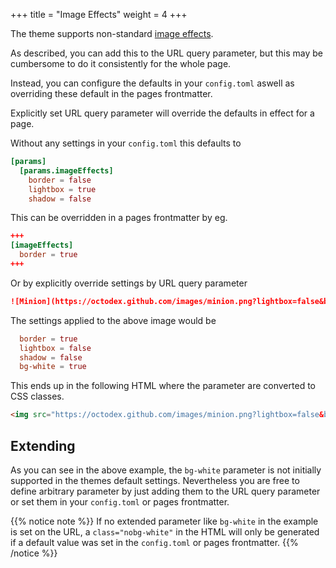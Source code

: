 +++
title = "Image Effects"
weight = 4
+++

The theme supports non-standard [image effects](cont/markdown#image-effects).

As described, you can add this to the URL query parameter, but this may be cumbersome to do it consistently for the whole page.

Instead, you can configure the defaults in your `config.toml` aswell as overriding these default in the pages frontmatter.

Explicitly set URL query parameter will override the defaults in effect for a page.

Without any settings in your `config.toml` this defaults to

````toml {title="config.toml"}
[params]
  [params.imageEffects]
    border = false
    lightbox = true
    shadow = false
````

This can be overridden in a pages frontmatter by eg.

````toml {title="frontmatter"}
+++
[imageEffects]
  border = true
+++
````

Or by explicitly override settings by URL query parameter

````markdown {title="URL"}
![Minion](https://octodex.github.com/images/minion.png?lightbox=false&bg-white=true)
````

The settings applied to the above image would be

````toml {title="Result"}
  border = true
  lightbox = false
  shadow = false
  bg-white = true
````

This ends up in the following HTML where the parameter are converted to CSS classes.

````html {title="HTML"}
<img src="https://octodex.github.com/images/minion.png?lightbox=false&bg-white=true" alt="Minion" class="bg-white border nolightbox noshadow">
````


## Extending

As you can see in the above example, the `bg-white` parameter is not initially supported in the themes default settings. Nevertheless you are free to define arbitrary parameter by just adding them to the URL query parameter or set them in your `config.toml` or pages frontmatter.

{{% notice note %}}
If no extended parameter like `bg-white` in the example is set on the URL, a `class="nobg-white"` in the HTML will only be generated if a default value was set in the `config.toml` or pages frontmatter.
{{% /notice %}}

